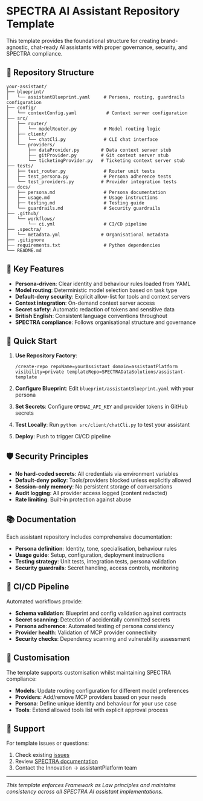 # SPECTRA AI Assistant Repository Template

This template provides the foundational structure for creating brand-agnostic, chat-ready AI assistants with proper governance, security, and SPECTRA compliance.

## 📁 Repository Structure

```
your-assistant/
├── blueprint/
│   └── assistantBlueprint.yaml     # Persona, routing, guardrails configuration
├── config/
│   └── contextConfig.yaml           # Context server configuration
├── src/
│   ├── router/
│   │   └── modelRouter.py          # Model routing logic
│   ├── client/
│   │   └── chatCli.py              # CLI chat interface
│   └── providers/
│       ├── dataProvider.py        # Data context server stub
│       ├── gitProvider.py         # Git context server stub
│       └── ticketingProvider.py   # Ticketing context server stub
├── tests/
│   ├── test_router.py              # Router unit tests
│   ├── test_persona.py             # Persona adherence tests
│   └── test_providers.py          # Provider integration tests
├── docs/
│   ├── persona.md                  # Persona documentation
│   ├── usage.md                    # Usage instructions
│   ├── testing.md                  # Testing guide
│   └── guardrails.md               # Security guardrails
├── .github/
│   └── workflows/
│       └── ci.yml                  # CI/CD pipeline
├── .spectra/
│   └── metadata.yml               # Organisational metadata
├── .gitignore
├── requirements.txt                # Python dependencies
└── README.md
```

## 🎯 Key Features

- **Persona-driven**: Clear identity and behaviour rules loaded from YAML
- **Model routing**: Deterministic model selection based on task type
- **Default-deny security**: Explicit allow-list for tools and context servers
- **Context integration**: On-demand context server access
- **Secret safety**: Automatic redaction of tokens and sensitive data
- **British English**: Consistent language conventions throughout
- **SPECTRA compliance**: Follows organisational structure and governance

## 🚀 Quick Start

1. **Use Repository Factory**:
   ```
   /create-repo repoName=yourAssistant domain=assistantPlatform visibility=private templateRepo=SPECTRADataSolutions/assistant-template
   ```

2. **Configure Blueprint**: Edit `blueprint/assistantBlueprint.yaml` with your persona
3. **Set Secrets**: Configure `OPENAI_API_KEY` and provider tokens in GitHub secrets
4. **Test Locally**: Run `python src/client/chatCli.py` to test your assistant
5. **Deploy**: Push to trigger CI/CD pipeline

## 🛡️ Security Principles

- **No hard-coded secrets**: All credentials via environment variables
- **Default-deny policy**: Tools/providers blocked unless explicitly allowed  
- **Session-only memory**: No persistent storage of conversations
- **Audit logging**: All provider access logged (content redacted)
- **Rate limiting**: Built-in protection against abuse

## 📚 Documentation

Each assistant repository includes comprehensive documentation:

- **Persona definition**: Identity, tone, specialisation, behaviour rules
- **Usage guide**: Setup, configuration, deployment instructions  
- **Testing strategy**: Unit tests, integration tests, persona validation
- **Security guardrails**: Secret handling, access controls, monitoring

## 🔄 CI/CD Pipeline

Automated workflows provide:

- **Schema validation**: Blueprint and config validation against contracts
- **Secret scanning**: Detection of accidentally committed secrets
- **Persona adherence**: Automated testing of persona consistency
- **Provider health**: Validation of MCP provider connectivity
- **Security checks**: Dependency scanning and vulnerability assessment

## 🎨 Customisation

The template supports customisation whilst maintaining SPECTRA compliance:

- **Models**: Update routing configuration for different model preferences
- **Providers**: Add/remove MCP providers based on your needs
- **Persona**: Define unique identity and behaviour for your use case
- **Tools**: Extend allowed tools list with explicit approval process

## 🤝 Support

For template issues or questions:
1. Check existing [issues](https://github.com/SPECTRADataSolutions/.github/issues)
2. Review [SPECTRA documentation](https://github.com/SPECTRADataSolutions/.github/docs/)
3. Contact the Innovation → assistantPlatform team

---

*This template enforces Framework as Law principles and maintains consistency across all SPECTRA AI assistant implementations.*